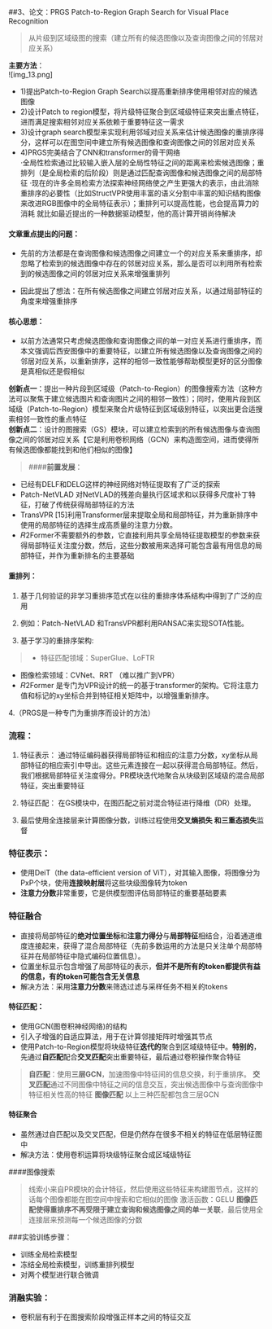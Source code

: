 ##3、论文：PRGS Patch-to-Region Graph Search for Visual Place Recognition
>从片级到区域级图的搜索（建立所有的候选图像以及查询图像之间的邻居对应关系）

**主要方法**：  
![img_13.png]  
- 1)提出Patch-to-Region Graph Search以提高重新排序使用相邻对应的候选图像  
- 2)设计Patch to region模型，将片级特征聚合到区域级特征来突出重点特征，进而满足搜索相邻对应关系依赖于重要特征这一需求  
- 3)设计graph search模型来实现利用邻域对应关系来估计候选图像的重排序得分，这样可以在图空间中建立所有候选图像和查询图像之间的邻居对应关系  
- 4)PRGS完美结合了CNN和transformer的骨干网络  
·全局性检索通过比较输入嵌入层的全局性特征之间的距离来检索候选图像；重排列（是全局检索的后阶段）则是通过匹配查询图像和候选图像之间的局部特征
·现在的许多全局检索方法探索神经网络使之产生更强大的表示，由此消除重排序的必要性（比如StructVPR使用丰富的语义分割中丰富的知识结构图像来改进RGB图像中的全局特征表示）；重排列可以提高性能，也会提高算力的消耗
  就比如最近提出的一种数据驱动模型，他的高计算开销尚待解决

#### 文章重点提出的问题：
- 先前的方法都是在查询图像和候选图像之间建立一个的对应关系来重排序，却忽略了检索到的候选图像中存在的邻居对应关系，那么是否可以利用所有检索到的候选图像之间的邻居对应关系来增强重排列  

- 因此提出了想法：在所有候选图像之间建立邻居对应关系，以通过局部特征的角度来增强重排序  

#### 核心思想：  
- 以前方法通常只考虑候选图像和查询图像之间的单一对应关系进行重排序，而本文强调后西安图像中的重要特征，以建立所有候选图像以及查询图像之间的邻居对应关系，以重新排序，这样的相邻一致性能够帮助模型更好的区分图像是真相似还是假相似  

**创新点一**：提出一种片段到区域级（Patch-to-Region）的图像搜索方法（这种方法可以聚焦于建立候选图片和查询图片之间的相邻一致性）；同时，使用片段到区域级（Patch-to-Region）模型来聚合片级特征到区域级别特征，以突出更合适搜索相邻一致性的重点特征  
**创新点二**：设计的图搜索（GS）模块，可以建立检索到的所有候选图像与查询图像之间的邻居对应关系【它是利用卷积网络（GCN）来构造图空间，进而使得所有候选图像都能找到和他们相似的图像】

>####**前置发展**：
- 已经有DELF和DELG这样的神经网络对特征提取有了广泛的探索
- Patch-NetVLAD 对NetVLAD的残差向量执行区域求和以获得多尺度补丁特征，打破了传统获得局部特征的方法  
- TransVPR [15]利用Transformer层来提取全局和局部特征，并为重新排序中使用的局部特征的选择生成高质量的注意力分数。  
- 𝑅2Former不需要额外的参数，它直接利用共享全局特征提取模型的参数来获得局部特征关注度分数，然后，这些分数被用来选择可能包含最有用信息的局部特征，并作为重新排名的主要基础  

#### 重排列：
1. 基于几何验证的非学习重排序范式在以往的重排序体系结构中得到了广泛的应用
2. 例如：Patch-NetVLAD 和TransVPR都利用RANSAC来实现SOTA性能。

3. 基于学习的重排序架构:  

>- 特征匹配领域：SuperGlue、LoFTR 
- 图像检索领域：CVNet、RRT （难以推广到VPR）
- 𝑅2Former 是专门为VPR设计的统一的基于transformer的架构。它将注意力值和标记的xy坐标合并到特征相关矩阵中，以增强重新排序。  

4.（PRGS是一种专门为重排序而设计的方法）
###  流程：
1. 特征表示：
通过特征编码器获得局部特征和相应的注意力分数，xy坐标从局部特征的相应索引中导出。这些元素连接在一起以获得混合局部特征。然后，我们根据局部特征关注度得分。PR模块迭代地聚合从块级到区域级的混合局部特征，突出重要特征

2. 特征匹配：
在GS模块中，在图匹配之前对混合特征进行降维（DR）处理。
3. 最后使用全连接层来计算图像分数，训练过程使用**交叉熵损失
**和**三重态损失**监督

### 特征表示：
- 使用DeiT（the data-efficient version of ViT），对其输入图像，将图像分为PxP个块，使用**连接映射层**将这些块级图像转为token
- **注意力分数**非常重要，它是供模型图评估局部特征的重要基础要素

### 特征融合
- 直接将局部特征的**绝对位置坐标**和**注意力得分**与**局部特征**相结合，沿着通道维度连接起来，获得了混合局部特征（先前多数运用的方法是只关注单个局部特征并在局部特征中隐式编码位置信息）。
- 位置坐标显示包含增强了局部特征的表示，**但并不是所有的token都提供有益的信息，有的token可能包含无关信息**
- 解决方法：采用**注意力分数**来筛选过滤与采样任务不相关的tokens

#### 特征匹配：
- 使用GCN(图卷积神经网络)的结构
- 引入子增强的自适应算法，用于在计算邻接矩阵时增强其节点
- 使用Patch-to-Region模型将块级特征**迭代的**聚合到区域级特征中。**特别的**，先通过**自匹配**配合**交叉匹配**突出重要特征，最后通过卷积操作聚合特征

>**自匹配**：使用**三层GCN**，加速图像中特征间的信息交换，利于重排序。
>**交叉匹配**通过不同图像中特征之间的信息交互，突出候选图像中与查询图像中特征相关性高的特征
>**图像匹配**
>以上三种匹配都包含三层GCN  

#### 特征聚合
- 虽然通过自匹配以及交叉匹配，但是仍然存在很多不相关的特征在低层特征图中
- 解决方法：使用卷积运算将块级特征聚合成区域级特征

####图像搜索
>线索小来自PR模块的会计特征，然后使用这些特征来构建图节点，这样的话每个图像都能在图空间中搜索和它相似的图像
>激活函数：GELU
**图像匹配使得重排序不再受限于建立查询和候选图像之间的单一关联**，最后使用全连接层来预测每一个候选图像的分数

###实验训练步骤：
- 训练全局检索模型
- 冻结全局检索模型，训练重排列模型
- 对两个模型进行联合微调

### 消融实验：
- 卷积层有利于在图搜索阶段增强正样本之间的特征交互








